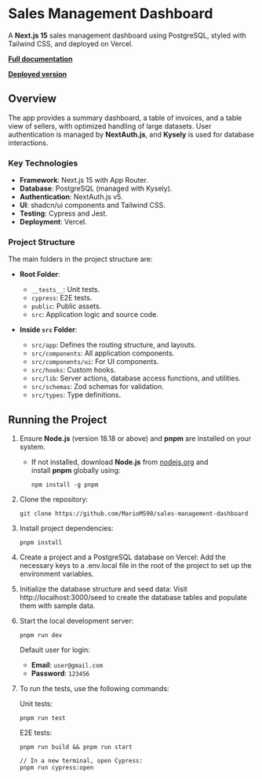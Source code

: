 # Sales Management Dashboard

A **Next.js 15** sales management dashboard using PostgreSQL, styled with Tailwind CSS, and deployed on Vercel.

**[Full documentation](https://github.com/MarioMS90/a-safe-technical-test/wiki/A%E2%80%90Safe-Technical-Test-%E2%80%90-Documentation)**

**[Deployed version](https://a-safe-technical-test-roan.vercel.app/sign-in)**

## Overview

The app provides a summary dashboard, a table of invoices, and a table view of sellers, with optimized handling of large datasets. User authentication is managed by **NextAuth.js**, and **Kysely** is used for database interactions.

### Key Technologies

- **Framework**: Next.js 15 with App Router.
- **Database**: PostgreSQL (managed with Kysely).
- **Authentication**: NextAuth.js v5.
- **UI**: shadcn/ui components and Tailwind CSS.
- **Testing**: Cypress and Jest.
- **Deployment**: Vercel.

### Project Structure

The main folders in the project structure are:

- **Root Folder**:

  - `__tests__`: Unit tests.
  - `cypress`: E2E tests.
  - `public`: Public assets.
  - `src`: Application logic and source code.

- **Inside `src` Folder**:
  - `src/app`: Defines the routing structure, and layouts.
  - `src/components`: All application components.
  - `src/components/ui`: For UI components.
  - `src/hooks`: Custom hooks.
  - `src/lib`: Server actions, database access functions, and utilities.
  - `src/schemas`: Zod schemas for validation.
  - `src/types`: Type definitions.

## Running the Project

1. Ensure **Node.js** (version 18.18 or above) and **pnpm** are installed on your system.

   - If not installed, download **Node.js** from [nodejs.org](https://nodejs.org/) and install **pnpm** globally using:
     ```shell
     npm install -g pnpm
     ```

2. Clone the repository:

   ```shell
   git clone https://github.com/MarioMS90/sales-management-dashboard
   ```

3. Install project dependencies:

   ```shell
   pnpm install
   ```

4. Create a project and a PostgreSQL database on Vercel:
   Add the necessary keys to a .env.local file in the root of the project to set up the environment variables.

5. Initialize the database structure and seed data:
   Visit http://localhost:3000/seed to create the database tables and populate them with sample data.

6. Start the local development server:

   ```shell
   pnpm run dev
   ```

   Default user for login:

   - **Email**: `user@gmail.com`
   - **Password**: `123456`

7. To run the tests, use the following commands:

   Unit tests:

   ```shell
   pnpm run test
   ```

   E2E tests:

   ```shell
   pnpm run build && pnpm run start

   // In a new terminal, open Cypress:
   pnpm run cypress:open
   ```
